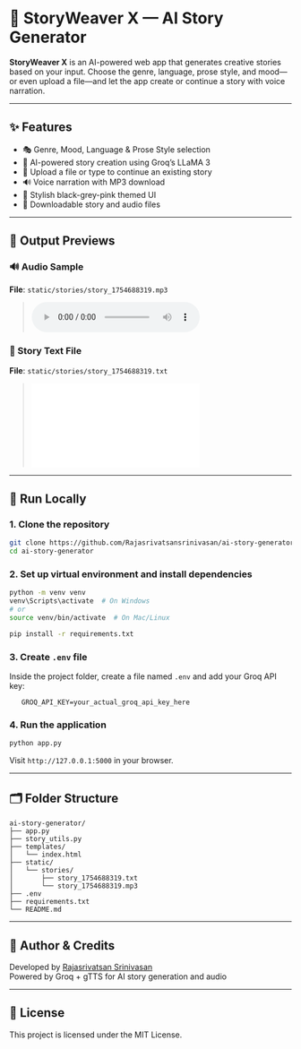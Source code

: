 # 🧠 StoryWeaver X — AI Story Generator

**StoryWeaver X** is an AI-powered web app that generates creative stories based on your input. Choose the genre, language, prose style, and mood—or even upload a file—and let the app create or continue a story with voice narration.

---

## ✨ Features

- 🎭 Genre, Mood, Language & Prose Style selection
- 🧠 AI-powered story creation using Groq’s LLaMA 3
- 📖 Upload a file or type to continue an existing story
- 🔊 Voice narration with MP3 download
- 🎨 Stylish black-grey-pink themed UI
- 💾 Downloadable story and audio files

---

## 📸 Output Previews

### 🔊 Audio Sample  
**File**: `static/stories/story_1754688319.mp3`  
> ![Audio Preview](static/stories/story_1754688319.mp3)

### 📄 Story Text File  
**File**: `static/stories/story_1754688319.txt`  
> ![Story File Preview](static/stories/story_1754688319.txt)

---

## 🚀 Run Locally

### 1. Clone the repository
```bash
git clone https://github.com/Rajasrivatsansrinivasan/ai-story-generator.git
cd ai-story-generator
```

### 2. Set up virtual environment and install dependencies
```bash
python -m venv venv
venv\Scripts\activate  # On Windows
# or
source venv/bin/activate  # On Mac/Linux

pip install -r requirements.txt
```

### 3. Create `.env` file
Inside the project folder, create a file named `.env` and add your Groq API key:
```
   GROQ_API_KEY=your_actual_groq_api_key_here
```

### 4. Run the application
```bash
python app.py
```
Visit `http://127.0.0.1:5000` in your browser.

---

## 🗂 Folder Structure

```
ai-story-generator/
├── app.py
├── story_utils.py
├── templates/
│   └── index.html
├── static/
│   └── stories/
│       ├── story_1754688319.txt
│       └── story_1754688319.mp3
├── .env
├── requirements.txt
└── README.md
```

---

## 🙌 Author & Credits

Developed by [Rajasrivatsan Srinivasan](https://github.com/Rajasrivatsansrinivasan)  
Powered by Groq + gTTS for AI story generation and audio

---

## 📝 License

This project is licensed under the MIT License.

